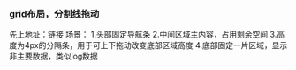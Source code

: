 ### grid布局，分割线拖动

先上地址：<a href="https://trytuorisfy.github.io/demos/drag-change-div-height.html" target="_blank">链接</a>
场景：
1.头部固定导航条
2.中间区域主内容，占用剩余空间
3.高度为4px的分隔条，用于可上下拖动改变底部区域高度
4.底部固定一片区域，显示非主要数据，类似log数据

